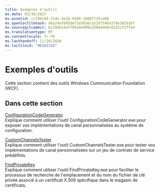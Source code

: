 ```yaml
---
title: Exemples d'outils
ms.date: 03/30/2017
ms.assetid: ccf90c64-31de-4a18-9208-28887735ce80
ms.openlocfilehash: d6a24afd95de72e5656ca218f596e1f8e302b16f
ms.sourcegitcommit: bc293b14af795e0e999e3304dd40c0222cf2ffe4
ms.translationtype: MT
ms.contentlocale: fr-FR
ms.lasthandoff: 11/26/2020
ms.locfileid: "96262318"
---
```

# <a name="tool-samples"></a>Exemples d'outils

Cette section contient des outils Windows Communication Foundation (WCF).  
  
## <a name="in-this-section"></a>Dans cette section  

 [ConfigurationCodeGenerator](configurationcodegenerator.md)  
 Explique comment utiliser l'outil ConfigurationCodeGenerator.exe pour exposer vos implémentations de canal personnalisées au système de configuration.  
  
 [CustomChannelsTester](customchannelstester.md)  
 Explique comment utiliser l'outil CustomChannelsTester.exe pour tester vos implémentations de canal personnalisées sur un jeu de contrats de service prédéfinis.  
  
 [FindPrivateKey](findprivatekey.md)  
 Explique comment utiliser l'outil FindPrivateKey.exe pour faciliter le processus de recherche de l'emplacement et du nom du fichier de clé privée associé à un certificat X.509 spécifique dans le magasin de certificats.
